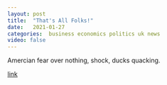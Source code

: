 ```yaml
---
layout: post
title:  "That's All Folks!"
date:   2021-01-27
categories:  business economics politics uk news
video: false
---
```


Amercian fear over nothing, shock, ducks quacking.

[link](//www.zerohedge.com/political/thats-all-folks)
